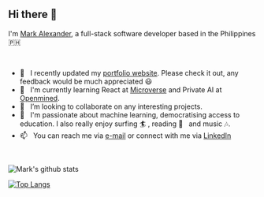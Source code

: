 ## Hi there 👋<br> 
I'm [Mark Alexander](https://m15e.me), a full-stack software developer based in the Philippines 
🇵🇭 

<br>

- 🔭 &nbsp; I recently updated my [portfolio website](https://m15e.me). Please check it out, any feedback would be much appreciated 😃
- 🌱 &nbsp; I'm currently learning React at [Microverse](https://www.microverse.org/) and Private AI at [Openmined](https://courses.openmined.org/).
- 👯 &nbsp; I’m looking to collaborate on any interesting projects. 
- 🤔 &nbsp; I'm passionate about machine learning, democratising access to education. I also really enjoy surfing 🏄&nbsp;, reading 📖 &nbsp; and music 🎶. 
- 📫 &nbsp; You can reach me via [e-mail](mailto://mark.a.rode@gmail.com) or connect with me via [LinkedIn](https://linkedin.com/in/m15e)

<br>

![Mark's github stats](https://github-readme-stats.vercel.app/api?username=m15e&show_icons=true&theme=react)

[![Top Langs](https://github-readme-stats.vercel.app/api/top-langs/?username=m15e&layout=compact&theme=react)](https://github.com/anuraghazra/github-readme-stats)



